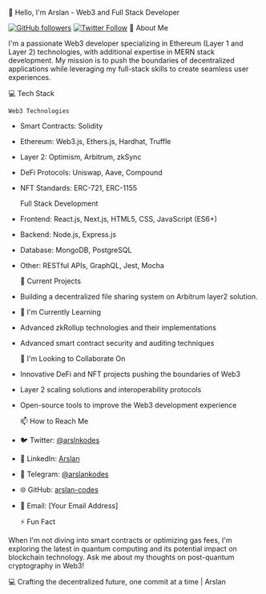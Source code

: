   👋 Hello, I'm Arslan - Web3 and Full Stack Developer

[![GitHub followers](https://img.shields.io/github/followers/arslan-codes?label=Follow&style=social)](https://github.com/arslan-codes)
[![Twitter Follow](https://img.shields.io/twitter/follow/arslnkodes?label=Follow&style=social)](https://x.com/arslnkodes)
 🚀 About Me

I'm a passionate Web3 developer specializing in Ethereum (Layer 1 and Layer 2) technologies, with additional expertise in MERN stack development. My mission is to push the boundaries of decentralized applications while leveraging my full-stack skills to create seamless user experiences.

   💻 Tech Stack

    Web3 Technologies
- Smart Contracts: Solidity
- Ethereum: Web3.js, Ethers.js, Hardhat, Truffle
- Layer 2: Optimism, Arbitrum, zkSync
- DeFi Protocols: Uniswap, Aave, Compound
- NFT Standards: ERC-721, ERC-1155

    Full Stack Development
- Frontend: React.js, Next.js, HTML5, CSS, JavaScript (ES6+)
- Backend: Node.js, Express.js
- Database: MongoDB, PostgreSQL
- Other: RESTful APIs, GraphQL, Jest, Mocha

   🔭 Current Projects

- Building a decentralized file sharing system on Arbitrum layer2 solution.
- 
   🌱 I'm Currently Learning

- Advanced zkRollup technologies and their implementations
- Advanced smart contract security and auditing techniques

   🤝 I'm Looking to Collaborate On

- Innovative DeFi and NFT projects pushing the boundaries of Web3
- Layer 2 scaling solutions and interoperability protocols
- Open-source tools to improve the Web3 development experience

   📫 How to Reach Me

- 🐦 Twitter: [@arslnkodes](https://x.com/arslnkodes)
- 💼 LinkedIn: [Arslan](https://www.linkedin.com/in/arslnkodes/)
- 💬 Telegram: [@arslankodes](https://t.me/arslankodes)
- 🌐 GitHub: [arslan-codes](https://github.com/arslan-codes)
- 📧 Email: [Your Email Address]


  ⚡ Fun Fact

When I'm not diving into smart contracts or optimizing gas fees, I'm exploring the latest in quantum computing and its potential impact on blockchain technology. 
Ask me about my thoughts on post-quantum cryptography in Web3!

💻 Crafting the decentralized future, one commit at a time | Arslan
